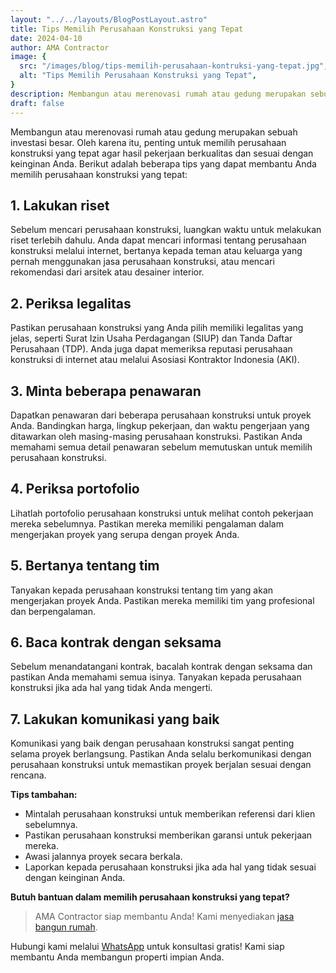 ```yaml
---
layout: "../../layouts/BlogPostLayout.astro"
title: Tips Memilih Perusahaan Konstruksi yang Tepat
date: 2024-04-10
author: AMA Contractor
image: {
  src: "/images/blog/tips-memilih-perusahaan-kontruksi-yang-tepat.jpg",
  alt: "Tips Memilih Perusahaan Konstruksi yang Tepat",
}
description: Membangun atau merenovasi rumah atau gedung merupakan sebuah investasi besar. Oleh karena itu, penting untuk memilih perusahaan konstruksi yang tepat agar hasil pekerjaan berkualitas dan sesuai dengan keinginan Anda.
draft: false
---
```


Membangun atau merenovasi rumah atau gedung merupakan sebuah investasi besar. Oleh karena itu, penting untuk memilih perusahaan konstruksi yang tepat agar hasil pekerjaan berkualitas dan sesuai dengan keinginan Anda. Berikut adalah beberapa tips yang dapat membantu Anda memilih perusahaan konstruksi yang tepat:

## 1\. Lakukan riset ##

Sebelum mencari perusahaan konstruksi, luangkan waktu untuk melakukan riset terlebih dahulu. Anda dapat mencari informasi tentang perusahaan konstruksi melalui internet, bertanya kepada teman atau keluarga yang pernah menggunakan jasa perusahaan konstruksi, atau mencari rekomendasi dari arsitek atau desainer interior.

## 2\. Periksa legalitas ##

Pastikan perusahaan konstruksi yang Anda pilih memiliki legalitas yang jelas, seperti Surat Izin Usaha Perdagangan (SIUP) dan Tanda Daftar Perusahaan (TDP). Anda juga dapat memeriksa reputasi perusahaan konstruksi di internet atau melalui Asosiasi Kontraktor Indonesia (AKI).

## 3\. Minta beberapa penawaran ##

Dapatkan penawaran dari beberapa perusahaan konstruksi untuk proyek Anda. Bandingkan harga, lingkup pekerjaan, dan waktu pengerjaan yang ditawarkan oleh masing-masing perusahaan konstruksi. Pastikan Anda memahami semua detail penawaran sebelum memutuskan untuk memilih perusahaan konstruksi.

## 4\. Periksa portofolio ##

Lihatlah portofolio perusahaan konstruksi untuk melihat contoh pekerjaan mereka sebelumnya. Pastikan mereka memiliki pengalaman dalam mengerjakan proyek yang serupa dengan proyek Anda.

## 5\. Bertanya tentang tim ##

Tanyakan kepada perusahaan konstruksi tentang tim yang akan mengerjakan proyek Anda. Pastikan mereka memiliki tim yang profesional dan berpengalaman.

## 6\. Baca kontrak dengan seksama ##

Sebelum menandatangani kontrak, bacalah kontrak dengan seksama dan pastikan Anda memahami semua isinya. Tanyakan kepada perusahaan konstruksi jika ada hal yang tidak Anda mengerti.

## 7\. Lakukan komunikasi yang baik ##

Komunikasi yang baik dengan perusahaan konstruksi sangat penting selama proyek berlangsung. Pastikan Anda selalu berkomunikasi dengan perusahaan konstruksi untuk memastikan proyek berjalan sesuai dengan rencana.

**Tips tambahan:**

-   Mintalah perusahaan konstruksi untuk memberikan referensi dari klien sebelumnya.
-   Pastikan perusahaan konstruksi memberikan garansi untuk pekerjaan mereka.
-   Awasi jalannya proyek secara berkala.
-   Laporkan kepada perusahaan konstruksi jika ada hal yang tidak sesuai dengan keinginan Anda.

**Butuh bantuan dalam memilih perusahaan konstruksi yang tepat?**

> AMA Contractor siap membantu Anda! Kami menyediakan [jasa bangun rumah](/jasa-kami/jasa-bangun-renovasi-rumah).

Hubungi kami melalui [WhatsApp](https://api.whatsapp.com/send?phone=6285780007121&text=Halo%20saya%20ingin%20konsultasi%20tentang) untuk konsultasi gratis! Kami siap membantu Anda membangun properti impian Anda.
